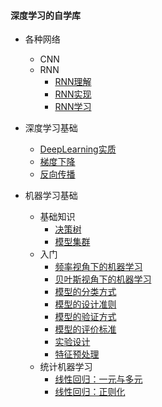 #### 深度学习的自学库

* 各种网络
  * CNN
  * RNN
    * [RNN理解](./note/深度学习基础/各种网络/RNN/RNN理解.md)
    * [RNN实现](./note/深度学习基础/各种网络/RNN/RNN实现.md)
    * [RNN学习](./note/深度学习基础/各种网络/RNN/RNN学习.md)
  
* 深度学习基础
  * [DeepLearning实质](./note/深度学习基础/1_深入学习.md)
  * [梯度下降](./note/深度学习基础/2_梯度下降_神经网络学习.md)
  * [反向传播](./note/深度学习基础/3_BP.md)
* 机器学习基础
  * 基础知识
    * [决策树](./note/机器学习基础/基础/决策树.md)
    * [模型集群](./note/机器学习基础/基础/模型集群.md)
  * 入门
    * [频率视角下的机器学习](./note/机器学习基础/频率视角下的机器学习.md)
    * [贝叶斯视角下的机器学习](./note/机器学习基础/贝叶斯视角下的机器学习.md)
    * [模型的分类方式](./note/机器学习基础/模型的分类方式.md)
    * [模型的设计准则](./note/机器学习基础/模型的设计准则.md)
    * [模型的验证方式](./note/机器学习基础/模型的验证方式.md)
    * [模型的评价标准](./note/机器学习基础/模型的评价标准.md)
    * [实验设计](./note/机器学习基础/实验设计.md)
    * [特征预处理](./note/机器学习基础/特征预处理.md)
  * 统计机器学习
    * [线性回归：一元与多元](./note/机器学习基础/基础线性回归:一元与多元.md)
    * [线性回归：正则化](./note/机器学习基础/基础线性回归_正则化.md)
  
  

